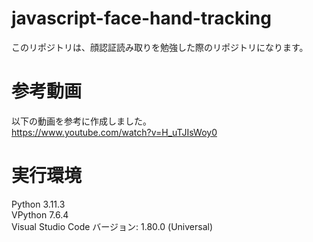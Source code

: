 # javascript-face-hand-tracking
このリポジトリは、顔認証読み取りを勉強した際のリポジトリになります。

# 参考動画
以下の動画を参考に作成しました。<br>
https://www.youtube.com/watch?v=H_uTJIsWoy0

# 実行環境
Python 3.11.3<br>
VPython 7.6.4<br>
Visual Studio Code バージョン: 1.80.0 (Universal)
